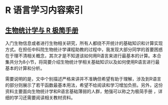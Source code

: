 # R 语言学习内容索引

## [生物统计学与 R 极简手册](https://kaopubear.top/learnR/r_and_statistics_basic.html)

入门生物信息或者进行生物相关研究，所有人都绕不开统计的基础知识和计算实现方式。在担任中科院生物统计学课程助教的过程中，我发现大部分同学的首要困惑在于理不清相关概念，其次才是不知道该如何用R语言来进行最基本的计算。本合集共分为8小节，将简要介绍生物统计学相关基础知识以及如何使用R语言进行最基本的计算和分析。

需要说明的是，文中个别描述严格来讲并不准确但希望有助于理解，涉及到R语言的部分则展示了若干函数最基本用法，希望不给阅读和学习增加负担。另外，这份资料主要面向生物统计学和R语言基础薄弱的人群，勉强可以称之为极简手册 ，详细的学习还需要阅读相关教材资料。
